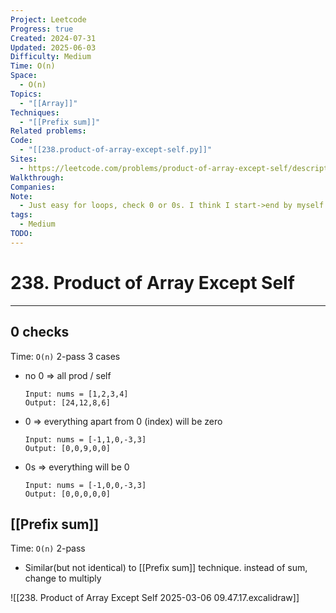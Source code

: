 ```yaml
---
Project: Leetcode
Progress: true
Created: 2024-07-31
Updated: 2025-06-03
Difficulty: Medium
Time: O(n)
Space:
  - O(n)
Topics:
  - "[[Array]]"
Techniques:
  - "[[Prefix sum]]"
Related problems: 
Code:
  - "[[238.product-of-array-except-self.py]]"
Sites:
  - https://leetcode.com/problems/product-of-array-except-self/description/
Walkthrough: 
Companies: 
Note:
  - Just easy for loops, check 0 or 0s. I think I start->end by myself. looks nice
tags:
  - Medium
TODO: 
---
```

# 238. Product of Array Except Self
---
## 0 checks
Time: `O(n)` 2-pass
3 cases
- no 0 => all prod / self
	```
	Input: nums = [1,2,3,4]
	Output: [24,12,8,6]
	```
- 0  => everything apart from 0 (index) will be zero
	```
	Input: nums = [-1,1,0,-3,3]
	Output: [0,0,9,0,0]
	```
- 0s => everything will be 0
	```
	Input: nums = [-1,0,0,-3,3]
	Output: [0,0,0,0,0]
	```


## [[Prefix sum]]
Time: `O(n)` 2-pass
- Similar(but not identical) to [[Prefix sum]] technique. instead of sum, change to multiply

![[238. Product of Array Except Self 2025-03-06 09.47.17.excalidraw]]